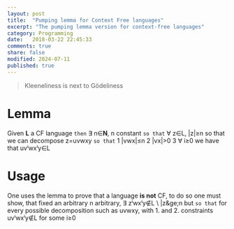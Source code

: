 ```yaml
---
layout: post
title:  "Pumping lemma for Context Free languages"
excerpt: "The pumping lemma version for context-free languages"
category: Programming
date:   2018-03-22 22:45:33
comments: true
share: false
modified: 2024-07-11
published: true
---
```


> Kleeneliness is next to Gödeliness 
   
# Lemma 
Given **L** a CF language `then` &exist; n&isin;**N**, 
n constant `so that` &forall; z&isin;L, \|z\|&ge;n so that we can decompose z=uvwxy `so that`
1 \|vwx\|&le;n
2 \|vx\|>0
3 &forall; i&ge;0 we have that uv&#8305;wx&#8305;y&isin;L

# Usage
One uses the lemma to prove that a language **is not** CF, to do so one must show, that fixed an arbitrary n
arbitrary, &exist; z&#8305;wx&#8305;y&notin;L \ \|z\&ge;n but `so that` for every possible decomposition such as uvwxy, with 1. and 2. constraints uv&#8305;wx&#8305;y&notin;L for some i&ge;0